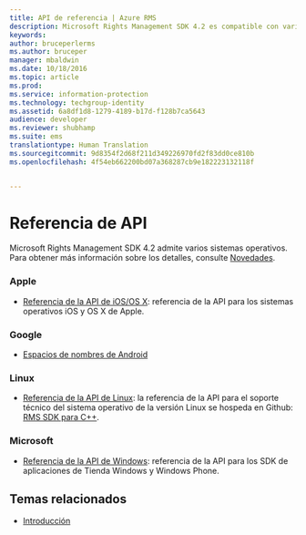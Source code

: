 ```yaml
---
title: API de referencia | Azure RMS
description: Microsoft Rights Management SDK 4.2 es compatible con varios sistemas operativos; Android, iOS, OS X, Linux, Windows Phone y Tienda Windows.
keywords: 
author: bruceperlerms
ms.author: bruceper
manager: mbaldwin
ms.date: 10/18/2016
ms.topic: article
ms.prod: 
ms.service: information-protection
ms.technology: techgroup-identity
ms.assetid: 6a8df1d8-1279-4189-b17d-f128b7ca5643
audience: developer
ms.reviewer: shubhamp
ms.suite: ems
translationtype: Human Translation
ms.sourcegitcommit: 9d8354f2d68f211d349226970fd2f83dd0ce810b
ms.openlocfilehash: 4f54eb662200bd07a368287cb9e182223132118f


---
```


# <a name="api-reference"></a>Referencia de API

Microsoft Rights Management SDK 4.2 admite varios sistemas operativos. Para obtener más información sobre los detalles, consulte [Novedades](release-notes.md).

### <a name="apple"></a>Apple
- [Referencia de la API de iOS/OS X](https://msdn.microsoft.com/library/dn758306.aspx): referencia de la API para los sistemas operativos iOS y OS X de Apple.

### <a name="google"></a>Google
- [Espacios de nombres de Android](https://msdn.microsoft.com/library/dn758245.aspx)

### <a name="linux"></a>Linux
- [Referencia de la API de Linux](linux-c-api-reference.md): la referencia de la API para el soporte técnico del sistema operativo de la versión Linux se hospeda en Github: [RMS SDK para C++](http://azuread.github.io/rms-sdk-for-cpp/annotated.html).

### <a name="microsoft"></a>Microsoft
- [Referencia de la API de Windows](https://msdn.microsoft.com/library/dn891914.aspx): referencia de la API para los SDK de aplicaciones de Tienda Windows y Windows Phone.

## <a name="related-topics"></a>Temas relacionados

* [Introducción](get-started.md)
 

 



<!--HONumber=Nov16_HO2-->


